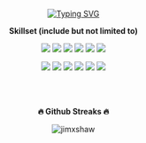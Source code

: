 <p align="center"> <a href="https://git.io/typing-svg"><img src="https://readme-typing-svg.demolab.com?font=Roboto&pause=1000&center=true&width=600&lines=Go%2C+Python%2C+Docker%2C+Kubernetes%2C+Linux;Software+Engineer%2C+Technology+Enthusiast%2C+Leather+Craftsman;8%2B+years+of+professional+coding+experience" alt="Typing SVG" /></a> </p>



<p align="center"> <strong>Skillset (include but not limited to)</strong> </p>


<p align="center"> <img src="https://img.shields.io/badge/Go-00ADD8?style=for-the-badge&logo=go&logoColor=white" /> <img src="https://img.shields.io/badge/Python-3776AB?style=for-the-badge&logo=python&logoColor=white" /> <img src="https://img.shields.io/badge/PostgreSQL-316192?style=for-the-badge&logo=postgresql&logoColor=white" /> <img src="https://img.shields.io/badge/docker-%230db7ed.svg?style=for-the-badge&logo=docker&logoColor=white"> <img src="https://img.shields.io/badge/kubernetes-%23326ce5.svg?style=for-the-badge&logo=kubernetes&logoColor=white"> <img src="https://img.shields.io/badge/React-20232A?style=for-the-badge&logo=react&logoColor=61DAFB" /> </p>

<p align="center"> <img src="https://img.shields.io/badge/C%23-239120?style=for-the-badge&logo=c-sharp&logoColor=white" /> <img src="https://img.shields.io/badge/.NET-5C2D91?style=for-the-badge&logo=.net&logoColor=white" /> <img src="https://img.shields.io/badge/Amazon_AWS-232F3E?style=for-the-badge&logo=amazon-aws&logoColor=white" /> <img src="https://img.shields.io/badge/Google_Cloud-4285F4?style=for-the-badge&logo=google-cloud&logoColor=white" /> <img src="https://img.shields.io/badge/Kotlin-0095D5?style=for-the-badge&logo=kotlin&logoColor=white" /> <img src="https://img.shields.io/badge/Android-3DDC84?style=for-the-badge&logo=android&logoColor=white" /> </p>




</br>
</br>

<p align="center"><b>🔥 Github Streaks 🔥</b></p>
<p align="center"><img src="https://github-readme-streak-stats.herokuapp.com/?user=jimxshaw&theme=black-ice&hide_border=true&stroke=0000&background=0D1117&ring=0eaeff&fire=236f1b&currStreakLabel=0eaeff&bg_color=30,e96443,904e95&title_color=fff&text_color=fff" alt="jimxshaw" /></p>

